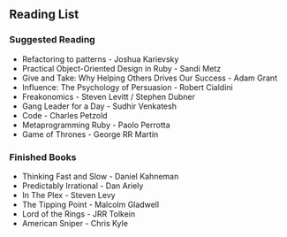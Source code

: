 ## Reading List

### Suggested Reading

* Refactoring to patterns - Joshua Karievsky
* Practical Object-Oriented Design in Ruby - Sandi Metz
* Give and Take: Why Helping Others Drives Our Success - Adam Grant
* Influence: The Psychology of Persuasion - Robert Cialdini
* Freakonomics - Steven Levitt / Stephen Dubner
* Gang Leader for a Day - Sudhir Venkatesh
* Code - Charles Petzold
* Metaprogramming Ruby - Paolo Perrotta
* Game of Thrones - George RR Martin

### Finished Books

* Thinking Fast and Slow - Daniel Kahneman
* Predictably Irrational - Dan Ariely
* In The Plex - Steven Levy
* The Tipping Point - Malcolm Gladwell
* Lord of the Rings - JRR Tolkein
* American Sniper - Chris Kyle
